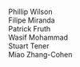 Phillip Wilson  
Filipe Miranda  
Patrick Fruth  
Wasif Mohammad   
Stuart Tener  
Miao Zhang-Cohen  